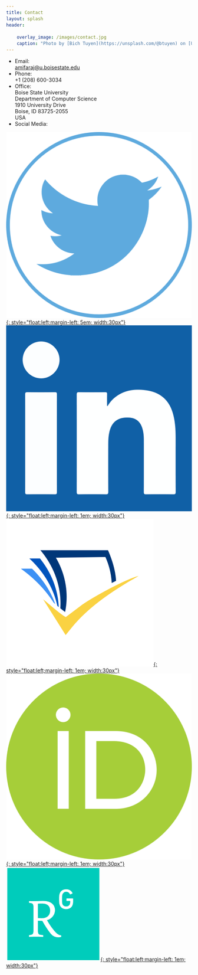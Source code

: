 ```yaml
---
title: Contact
layout: splash
header:
    
    overlay_image: /images/contact.jpg
    caption: "Photo by [Bich Tuyen](https://unsplash.com/@btuyen) on [Unsplash](https://unsplash.com/s/photos/hogwarts-letter?utm_source=unsplash&amp;utm_medium=referral&amp;utm_content=creditCopyText)"
---
```



- Email:
	<br>amifaraj@u.boisestate.edu
- Phone:
	<br>+1 (208) 600-3034
- Office:
	<br>Boise State University
	<br>Department of Computer Science
	<br>1910 University Drive
	<br>Boise, ID 83725-2055
	<br>USA
- Social Media:

[![Twitter](/images/twitter.png){: style="float:left;margin-left: 5em; width:30px"}](https://twitter.com/rajamifa)
[![Linkedin](/images/linked.png){: style="float:left;margin-left: 1em; width:30px"}](https://www.linkedin.com/in/amifa-raj-a0b9b9152/)
[![Semantic Scholar](/images/semantic.png){: style="float:left;margin-left: 1em; width:30px"}](https://www.semanticscholar.org/author/Amifa-Raj/1920784888)
[![ORCID](/images/orcid.png){: style="float:left;margin-left: 1em; width:30px"}](https://orcid.org/0000-0002-8874-6645)
[![Researchgate](/images/rg.png){: style="float:left;margin-left: 1em; width:30px"}](https://www.researchgate.net/profile/Amifa_Raj)

